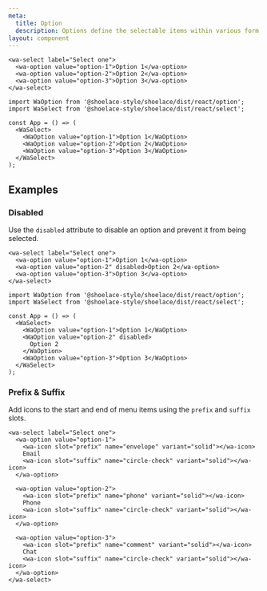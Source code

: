 ```yaml
---
meta:
  title: Option
  description: Options define the selectable items within various form controls such as select.
layout: component
---
```


```html:preview
<wa-select label="Select one">
  <wa-option value="option-1">Option 1</wa-option>
  <wa-option value="option-2">Option 2</wa-option>
  <wa-option value="option-3">Option 3</wa-option>
</wa-select>
```

```jsx:react
import WaOption from '@shoelace-style/shoelace/dist/react/option';
import WaSelect from '@shoelace-style/shoelace/dist/react/select';

const App = () => (
  <WaSelect>
    <WaOption value="option-1">Option 1</WaOption>
    <WaOption value="option-2">Option 2</WaOption>
    <WaOption value="option-3">Option 3</WaOption>
  </WaSelect>
);
```

## Examples

### Disabled

Use the `disabled` attribute to disable an option and prevent it from being selected.

```html:preview
<wa-select label="Select one">
  <wa-option value="option-1">Option 1</wa-option>
  <wa-option value="option-2" disabled>Option 2</wa-option>
  <wa-option value="option-3">Option 3</wa-option>
</wa-select>
```

```jsx:react
import WaOption from '@shoelace-style/shoelace/dist/react/option';
import WaSelect from '@shoelace-style/shoelace/dist/react/select';

const App = () => (
  <WaSelect>
    <WaOption value="option-1">Option 1</WaOption>
    <WaOption value="option-2" disabled>
      Option 2
    </WaOption>
    <WaOption value="option-3">Option 3</WaOption>
  </WaSelect>
);
```

### Prefix & Suffix

Add icons to the start and end of menu items using the `prefix` and `suffix` slots.

```html:preview
<wa-select label="Select one">
  <wa-option value="option-1">
    <wa-icon slot="prefix" name="envelope" variant="solid"></wa-icon>
    Email
    <wa-icon slot="suffix" name="circle-check" variant="solid"></wa-icon>
  </wa-option>

  <wa-option value="option-2">
    <wa-icon slot="prefix" name="phone" variant="solid"></wa-icon>
    Phone
    <wa-icon slot="suffix" name="circle-check" variant="solid"></wa-icon>
  </wa-option>

  <wa-option value="option-3">
    <wa-icon slot="prefix" name="comment" variant="solid"></wa-icon>
    Chat
    <wa-icon slot="suffix" name="circle-check" variant="solid"></wa-icon>
  </wa-option>
</wa-select>
```
